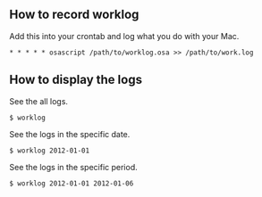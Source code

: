 How to record worklog
---------------------

Add this into your crontab and log what you do with your Mac.

`* * * * * osascript /path/to/worklog.osa >> /path/to/work.log`

How to display the logs 
-----------------------

See the all logs.

    $ worklog

See the logs in the specific date.

    $ worklog 2012-01-01

See the logs in the specific period.

    $ worklog 2012-01-01 2012-01-06
